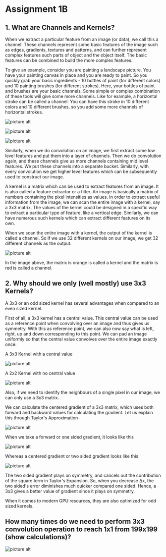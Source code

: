 # Assignment 1B

## 1.  What are Channels and Kernels? ##

When we extract a particular feature from an image (or data), we call this a channel. These channels represent some basic features of the image such as edges, gradients, textures and patterns, and can further represent complex features such parts of object and the object itself. The basic features can be combined to build the more complex features.

To give an example, consider you are painting a landscape picture. You have your painting canvas in place and you are ready to paint. So you quickly grab your basic ingredients - 10 bottles of paint (for different colors) and 10 painting brushes (for different strokes). Here, your bottles of paint and brushes are your basic channels. Some simple or complex combination of these tools will give some more channels. Like for example, a horizontal stroke can be called a channel. You can have this stroke in 10 different colors and 10 different brushes, so you add some more channels of horizontal strokes.

![picture alt](https://github.com/nrajmalwar/Project-1/blob/master/Images/Oil%20Paint%20Bottles.jpg)

![picture alt](https://github.com/nrajmalwar/Project-1/blob/master/Images/Paint%20brushes.jpg)

![picture alt](https://github.com/nrajmalwar/Project-1/blob/master/Images/Brush%20Strokes.jpg)

Similarly, when we do convolution on an image, we first extract some low level features and put them into a layer of channels. Then we do convolution again, and these channels give us more channels containing mid level features. We put these channels into a separate bucket. Similarly, with every convolution we get higher level features which can be subsequently used to construct our image.

A kernel is a matrix which can be used to extract features from an image. It is also called a feature extractor or a filter. An image is basically a matrix of numbers containing the pixel intensities as values. In order to extract useful information from the image, we can scan the entire image with a kernel, say a 3x3 matrix. The values of the kernel could be designed in a specific way to extract a particular type of feature, like a vertical edge. Similarly, we can have numerous such kernels which can extract different features on its own.

When we scan the entire image with a kernel, the output of the kernel is called a channel. So if we use 32 different kernels on our image, we get 32 different channels as the output.

![picture alt](https://github.com/nrajmalwar/Project-1/blob/master/Images/Filters.gif)

In the image above, the matrix is orange is called a kernel and the matrix is red is called a channel.

## 2.  Why should we only (well mostly) use 3x3 Kernels? ##

A  3x3 or an odd sized kernel has several advantages when compared to an even sized kernel.

First of all, a 3x3 kernel has a central value. This  central value can be used as a reference point when convolving over an image and thus gives us symmetry. With this as reference point, we can also now say what is left, right, up and down corresponding to this point. We can pad an image uniformly so that the central value convolves over the entire image exactly once.

A 3x3 Kernel with a central value

![picture alt](https://github.com/nrajmalwar/Project-1/blob/master/Images/3x3.png)

A 2x2 Kernel with no central value

![picture alt](https://github.com/nrajmalwar/Project-1/blob/master/Images/2x2.png)

Also, if we need to identify the neighbours of a single pixel in our image, we can only use a 3x3 matrix.

We can calculate the centered gradient of a 3x3 matrix, which uses both forward and backward values for calculating the gradient. Let us explain this through Taylor's Approximation-

![picture alt](https://github.com/nrajmalwar/Project-1/blob/master/Images/Taylor's%20Approximation.PNG)

When we take a forward or one sided gradient, it looks like this

![picture alt](https://github.com/nrajmalwar/Project-1/blob/master/Images/Forward_Numerical_Gradient.PNG)

Whereas a centered gradient or two sided gradient looks like this

![picture alt](https://github.com/nrajmalwar/Project-1/blob/master/Images/Centered_Numerical_Gradient.PNG)

The two sided gradient plays on symmetry, and cancels out the contribution of the square term in Taylor's Expansion. So, when you decrease Δx, the two sided's error diminishes much quicker compared one sided. Hence, a 3x3 gives a better value of gradient since it plays on symmetry.

When it comes to modern GPU resources, they are also optimized for odd sized kernels.

## How many times do we need to perform 3x3 convolution operation to reach 1x1 from 199x199 (show calculations)? ##

![picture alt](https://github.com/nrajmalwar/Project-1/blob/master/Images/Convolution%20Calculations.png)
